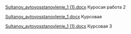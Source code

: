 [Sultanov_avtovosstanovlenie_1 (1).docx](https://github.com/Sultanov7/Data-Base/files/11616991/Sultanov_avtovosstanovlenie_1.1.docx) Куросая работа 2



[Sultanov_avtovosstanovlenie_1.docx](https://github.com/Sultanov7/Data-Base/files/11589453/Sultanov_avtovosstanovlenie_1.docx) Курсовая


[Sultanov_avtovosstanovlenie_1 (1).docx](https://github.com/Sultanov7/Data-Base/files/11643197/Sultanov_avtovosstanovlenie_1.1.docx) Курсовая 3

